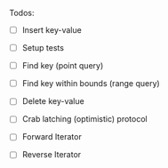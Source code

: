 Todos:
- [ ] Insert key-value
- [ ] Setup tests
- [ ] Find key (point query)
- [ ] Find key within bounds (range query)
- [ ] Delete key-value
- [ ] Crab latching (optimistic) protocol
- [ ] Forward Iterator
- [ ] Reverse Iterator
 
